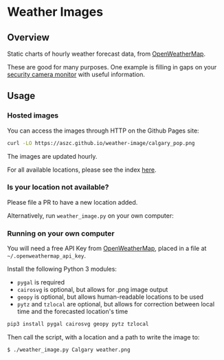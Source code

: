 # Weather Images

## Overview

Static charts of hourly weather forecast data, from [OpenWeatherMap](https://openweathermap.org/).

These are good for many purposes. One example is filling in gaps on your [security camera monitor](https://github.com/SvenVD/rpisurv/) with useful information.

## Usage

### Hosted images

You can access the images through HTTP on the Github Pages site:

```bash
curl -LO https://aszc.github.io/weather-image/calgary_pop.png
```

The images are updated hourly.

For all available locations, please see the index [here](https://github.com/ASzc/weather-image/tree/gh-pages).

### Is your location not available?

Please file a PR to have a new location added.

Alternatively, run `weather_image.py` on your own computer:

### Running on your own computer

You will need a free API Key from [OpenWeatherMap](https://openweathermap.org/api), placed in a file at `~/.openweathermap_api_key`.

Install the following Python 3 modules:

  - `pygal` is required
  - `cairosvg` is optional, but allows for .png image output
  - `geopy` is optional, but allows human-readable locations to be used
  - `pytz` and `tzlocal` are optional, but allows for correction between local time and the forecasted location's time

```bash
pip3 install pygal cairosvg geopy pytz tzlocal
```

Then call the script, with a location and a path to write the image to:

```bash
$ ./weather_image.py Calgary weather.png
```
